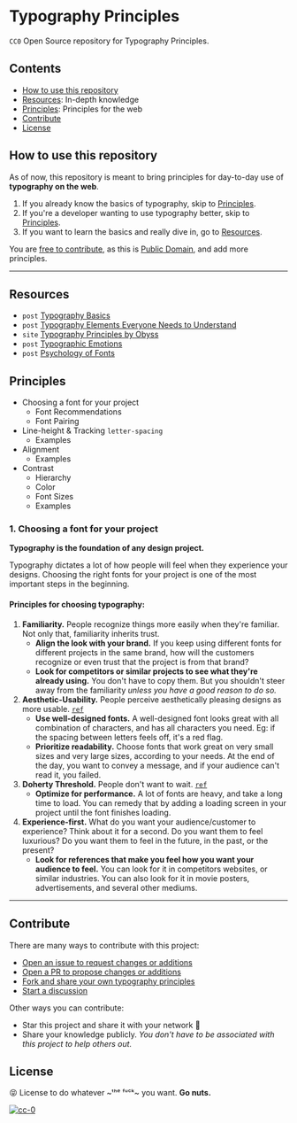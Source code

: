 # Typography Principles
`CC0` Open Source repository for Typography Principles.

## Contents
- [How to use this repository](#how-to-use-this-repository)
- [Resources](#resources): In-depth knowledge
- [Principles](#principles): Principles for the web
- [Contribute](#contribute)
- [License](#license)

## How to use this repository
As of now, this repository is meant to bring principles for day-to-day use of **typography on the web**.

1. If you already know the basics of typography, skip to [Principles](#principles).
2. If you're a developer wanting to use typography better, skip to [Principles](#principles).
3. If you want to learn the basics and really dive in, go to [Resources](#resources).


You are [free to contribute](#contribute), as this is [Public Domain](/LICENSE), and add more principles.

---


## Resources
- `post` [Typography Basics](https://webdesign.tutsplus.com/articles/a-comprehensive-guide-to-typography-basics--cms-26644) 
- `post` [Typography Elements Everyone Needs to Understand](https://medium.com/gravitdesigner/typography-elements-everyone-needs-to-understand-5fdea82f470d#:~:text=The%20good%20news%20is%2C%20there,can%20revolutionize%20any%20design%20project.) 
- `site` [Typography Principles by Obyss](https://typographyprinciples.obys.agency/fonts/) 
- `post` [Typographic Emotions](aetherpoint.com/blogpost/typographic-emotions)
- `post` [Psychology of Fonts](https://design.tutsplus.com/articles/the-psychology-of-fonts--cms-34943)


## Principles
- Choosing a font for your project
	- Font Recommendations
	- Font Pairing
- Line-height & Tracking `letter-spacing`
	- Examples
- Alignment
	- Examples
- Contrast
	- Hierarchy
	- Color
	- Font Sizes
	- Examples
### 1. Choosing a font for your project
**Typography is the foundation of any design project.**

Typography dictates a lot of how people will feel when they experience your designs. Choosing the right fonts for your project is one of the most important steps in the beginning. 

#### Principles for choosing typography:
1. **Familiarity.** People recognize things more easily when they're familiar. Not only that, familiarity inherits trust.
	- **Align the look with your brand.** If you keep using different fonts for different projects in the same brand, how will the customers recognize or even trust that the project is from that brand?
	- **Look for competitors or similar projects to see what they're already using.** You don't have to copy them. But you shouldn't steer away from the familiarity _unless you have a good reason to do so._
2. **Aesthetic-Usability.** People perceive aesthetically pleasing designs as more usable. [`ref`](https://lawsofux.com/aesthetic-usability-effect/)
	- **Use well-designed fonts.** A well-designed font looks great with all combination of characters, and has all characters you need. Eg: if the spacing between letters feels off, it's a red flag.
	- **Prioritize readability.** Choose fonts that work great on very small sizes and very large sizes, according to your needs. At the end of the day, you want to convey a message, and if your audience can't read it, you failed.
3. **Doherty Threshold.** People don't want to wait. [`ref`](https://lawsofux.com/doherty-threshold/)
	- **Optimize for performance.** A lot of fonts are heavy, and take a long time to load. You can remedy that by adding a loading screen in your project until the font finishes loading.
4. **Experience-first.** What do you want your audience/customer to experience? Think about it for a second. Do you want them to feel luxurious? Do you want them to feel in the future, in the past, or the present?
	- **Look for references that make you feel how you want your audience to feel.** You can look for it in competitors websites, or similar industries. You can also look for it in movie posters, advertisements, and several other mediums.



---

## Contribute
There are many ways to contribute with this project:

- [Open an issue to request changes or additions](https://github.com/AlaskaLabs/typography/issues)
- [Open a PR to propose changes or additions](https://github.com/AlaskaLabs/typography/pulls)
- [Fork and share your own typography principles](https://github.com/AlaskaLabs/typography/fork)
- [Start a discussion](https://github.com/AlaskaLabs/typography/discussions)

Other ways you can contribute:
- Star this project and share it with your network :tada:
- Share your knowledge publicly. _You don't have to be associated with this project to help others out._

## License
:stuck_out_tongue_closed_eyes: License to do whatever ~ᵗʰᵉ ᶠᵘᶜᵏ~ you want. **Go nuts.**

[![cc-0](https://ForTheBadge.com/images/badges/cc-0.svg)](https://github.com/AlaskaLabs/typography/blob/main/LICENSE)